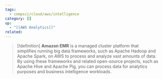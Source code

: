 ```yaml
---
tags:
  - compsci/cloud/aws/intelligence
category: []
up:
  - "[[AWS Analytics]]"
related:
---
```


>[!definition]
>**Amazon EMR** is a managed cluster platform that simplifies running big data frameworks, such as Apache Hadoop and Apache Spark, on AWS to process and analyze vast amounts of data. By using these frameworks and related open-source projects, such as Apache Hive and Apache Pig, you can process data for analytics purposes and business intelligence workloads.

